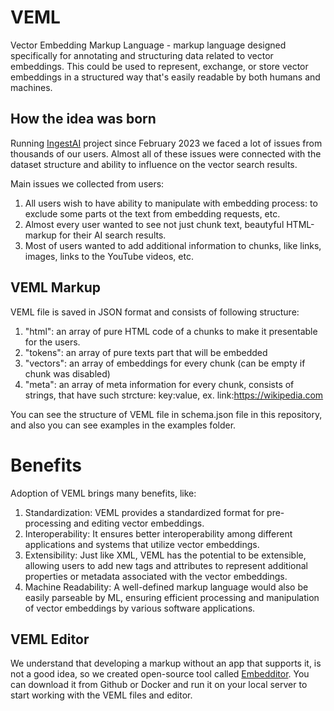 # VEML
Vector Embedding Markup Language - markup language designed specifically for annotating and structuring data related to vector embeddings. This could be used to represent, exchange, or store vector embeddings in a structured way that's easily readable by both humans and machines.
## How the idea was born
Running [IngestAI](https://ingestai.io) project since February 2023 we faced a lot of issues from thousands of our users. Almost all of these issues were connected with the dataset structure and ability to influence on the vector search results.

Main issues we collected from users:

1. All users wish to have ability to manipulate with embedding process: to exclude some parts ot the text from embedding requests, etc.
2. Almost every user wanted to see not just chunk text, beautyful HTML-markup for their AI search results.
3. Most of users wanted to add additional information to chunks, like links, images, links to the YouTube videos, etc.
## VEML Markup
VEML file is saved in JSON format and consists of following structure:
1. "html": an array of pure HTML code of a chunks to make it presentable for the users.
2. "tokens": an array of pure texts part that will be embedded
3. "vectors": an array of embeddings for every chunk (can be empty if chunk was disabled)
4. "meta": an array of meta information for every chunk, consists of strings, that have such strcture: key:value, ex. link:https://wikipedia.com

You can see the structure of VEML file in schema.json file in this repository, and also you can see examples in the examples folder.

# Benefits
Adoption of VEML brings many benefits, like:

1. Standardization: VEML provides a standardized format for pre-processing and editing vector embeddings.
2. Interoperability: It ensures better interoperability among different applications and systems that utilize vector embeddings.
3. Extensibility: Just like XML, VEML has the potential to be extensible, allowing users to add new tags and attributes to represent additional properties or metadata associated with the vector embeddings.
5. Machine Readability: A well-defined markup language would also be easily parseable by ML, ensuring efficient processing and manipulation of vector embeddings by various software applications.

## VEML Editor
We understand that developing a markup without an app that supports it, is not a good idea, so we created open-source tool called [Embedditor](https://embedditor.ai). You can download it from Github or Docker and run it on your local server to start working with the VEML files and editor.
